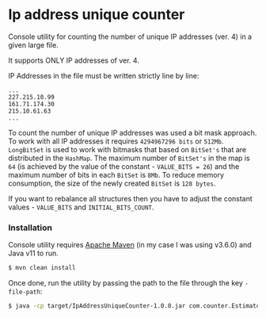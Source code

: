 # Ip address unique counter

Console utility for counting the number of unique IP addresses (ver. 4) in a given large file.

It supports ONLY IP addresses of ver. 4.

IP Addresses in the file must be written strictly line by line:
```
...
227.215.10.99
161.71.174.30
215.10.61.63
...
```

To count the number of unique IP addresses was used a bit mask approach. To work with all IP addresses it requires `4294967296 bits` or `512Mb`. `LongBitSet` is used to work with bitmasks that based on `BitSet's` that are distributed in the `HashMap`. The maximum number of `BitSet's` in the map is `64` (is achieved by the value of the constant - `VALUE_BITS = 26`) and the maximum number of bits in each `BitSet` is `8Mb`. To reduce memory consumption, the size of the newly created `BitSet` is `128 bytes`.

If you want to rebalance all structures then you have to adjust the constant values - `VALUE_BITS` and `INITIAL_BITS_COUNT`.

### Installation

Console utility requires [Apache Maven](https://maven.apache.org/) (in my case I was using v3.6.0) and Java v11 to run.

```sh
$ mvn clean install
```

Once done, run the utility by passing the path to the file through the key `-file-path`:

```sh
$ java -cp target/IpAddressUniqueCounter-1.0.0.jar com.counter.Estimator -file-path <Your_file_with_ip_addresses>
```